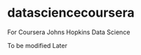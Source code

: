datasciencecoursera
===================

For Coursera Johns Hopkins Data Science

To be modified Later
